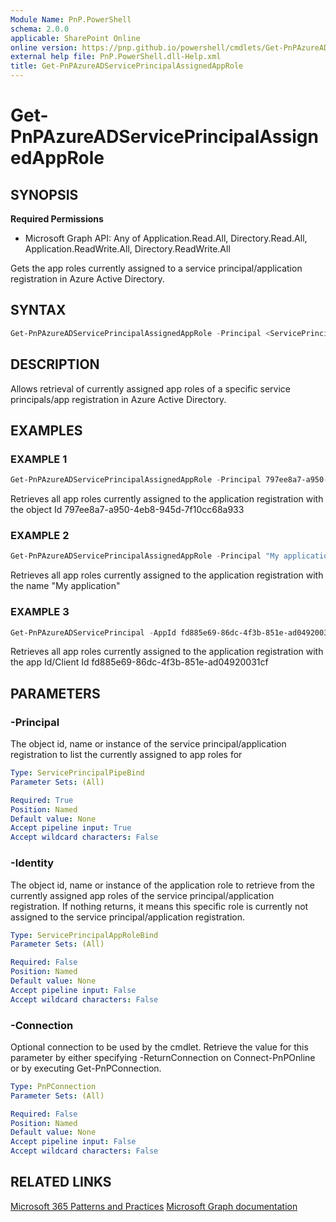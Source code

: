 ```yaml
---
Module Name: PnP.PowerShell
schema: 2.0.0
applicable: SharePoint Online
online version: https://pnp.github.io/powershell/cmdlets/Get-PnPAzureADServicePrincipalAssignedAppRole.html
external help file: PnP.PowerShell.dll-Help.xml
title: Get-PnPAzureADServicePrincipalAssignedAppRole
---
```

  
# Get-PnPAzureADServicePrincipalAssignedAppRole

## SYNOPSIS

**Required Permissions**

  *  Microsoft Graph API: Any of Application.Read.All, Directory.Read.All, Application.ReadWrite.All, Directory.ReadWrite.All

Gets the app roles currently assigned to a service principal/application registration in Azure Active Directory.

## SYNTAX

```powershell
Get-PnPAzureADServicePrincipalAssignedAppRole -Principal <ServicePrincipalPipeBind> [-Identity <ServicePrincipalAppRoleBind>] [-Connection <PnPConnection>]
```

## DESCRIPTION

Allows retrieval of currently assigned app roles of a specific service principals/app registration in Azure Active Directory.

## EXAMPLES

### EXAMPLE 1
```powershell
Get-PnPAzureADServicePrincipalAssignedAppRole -Principal 797ee8a7-a950-4eb8-945d-7f10cc68a933
```

Retrieves all app roles currently assigned to the application registration with the object Id 797ee8a7-a950-4eb8-945d-7f10cc68a933

### EXAMPLE 2
```powershell
Get-PnPAzureADServicePrincipalAssignedAppRole -Principal "My application"
```

Retrieves all app roles currently assigned to the application registration with the name "My application"

### EXAMPLE 3
```powershell
Get-PnPAzureADServicePrincipal -AppId fd885e69-86dc-4f3b-851e-ad04920031cf | Get-PnPAzureADServicePrincipalAssignedAppRole
```

Retrieves all app roles currently assigned to the application registration with the app Id/Client Id fd885e69-86dc-4f3b-851e-ad04920031cf

## PARAMETERS

### -Principal
The object id, name or instance of the service principal/application registration to list the currently assigned to app roles for

```yaml
Type: ServicePrincipalPipeBind
Parameter Sets: (All)

Required: True
Position: Named
Default value: None
Accept pipeline input: True
Accept wildcard characters: False
```

### -Identity
The object id, name or instance of the application role to retrieve from the currently assigned app roles of the service principal/application registration. If nothing returns, it means this specific role is currently not assigned to the service principal/application registration.

```yaml
Type: ServicePrincipalAppRoleBind
Parameter Sets: (All)

Required: False
Position: Named
Default value: None
Accept pipeline input: False
Accept wildcard characters: False
```

### -Connection
Optional connection to be used by the cmdlet. Retrieve the value for this parameter by either specifying -ReturnConnection on Connect-PnPOnline or by executing Get-PnPConnection.

```yaml
Type: PnPConnection
Parameter Sets: (All)

Required: False
Position: Named
Default value: None
Accept pipeline input: False
Accept wildcard characters: False
```

## RELATED LINKS

[Microsoft 365 Patterns and Practices](https://aka.ms/m365pnp)
[Microsoft Graph documentation](https://learn.microsoft.com/graph/api/serviceprincipal-list-approleassignments)